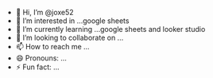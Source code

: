 - 👋 Hi, I’m @joxe52
- 👀 I’m interested in ...google sheets
- 🌱 I’m currently learning ...google sheets and looker studio
- 💞️ I’m looking to collaborate on ...
- 📫 How to reach me ...
- 😄 Pronouns: ...
- ⚡ Fun fact: ...

<!---
joxe52/joxe52 is a ✨ special ✨ repository because its `README.md` (this file) appears on your GitHub profile.
You can click the Preview link to take a look at your changes.
--->
